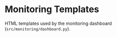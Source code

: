 # Monitoring Templates

HTML templates used by the monitoring dashboard (`src/monitoring/dashboard.py`).
